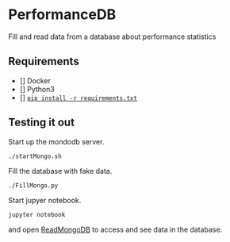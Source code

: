 # PerformanceDB
 Fill and read data from a database about performance statistics


## Requirements

- [] Docker
- [] Python3
- [] [`pip install -r requirements.txt`](requirements.txt)

## Testing it out

Start up the mondodb server.
```
./startMongo.sh
```

Fill the database with fake data.
```
./FillMongo.py
```

Start jupyer notebook.
```
jupyter notebook
```

and open [ReadMongoDB](ReadMongoDB.ipynb) to access and see data in the database.